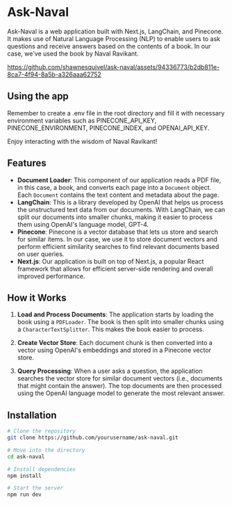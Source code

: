 # Ask-Naval

Ask-Naval is a web application built with Next.js, LangChain, and Pinecone. It makes use of Natural Language Processing (NLP) to enable users to ask questions and receive answers based on the contents of a book. In our case, we've used the book by Naval Ravikant. 




https://github.com/shawnesquivel/ask-naval/assets/94336773/b2db811e-8ca7-4f94-8a5b-a326aaa62752




## Using the app

Remember to create a .env file in the root directory and fill it with necessary environment variables such as PINECONE_API_KEY, PINECONE_ENVIRONMENT, PINECONE_INDEX, and OPENAI_API_KEY.

Enjoy interacting with the wisdom of Naval Ravikant!

## Features

- **Document Loader**: This component of our application reads a PDF file, in this case, a book, and converts each page into a `Document` object. Each `Document` contains the text content and metadata about the page.
- **LangChain**: This is a library developed by OpenAI that helps us process the unstructured text data from our documents. With LangChain, we can split our documents into smaller chunks, making it easier to process them using OpenAI's language model, GPT-4.
- **Pinecone**: Pinecone is a vector database that lets us store and search for similar items. In our case, we use it to store document vectors and perform efficient similarity searches to find relevant documents based on user queries.
- **Next.js**: Our application is built on top of Next.js, a popular React framework that allows for efficient server-side rendering and overall improved performance.

## How it Works

1. **Load and Process Documents**: The application starts by loading the book using a `PDFLoader`. The book is then split into smaller chunks using a `CharacterTextSplitter`. This makes the book easier to process.

2. **Create Vector Store**: Each document chunk is then converted into a vector using OpenAI's embeddings and stored in a Pinecone vector store.

3. **Query Processing**: When a user asks a question, the application searches the vector store for similar document vectors (i.e., documents that might contain the answer). The top documents are then processed using the OpenAI language model to generate the most relevant answer.

## Installation

```sh
# Clone the repository
git clone https://github.com/yourusername/ask-naval.git

# Move into the directory
cd ask-naval

# Install dependencies
npm install

# Start the server
npm run dev
